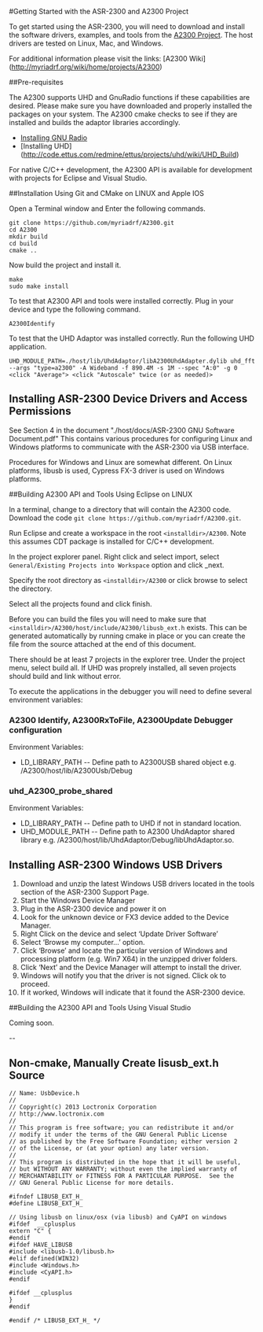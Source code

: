 #Getting Started with the ASR-2300 and A2300 Project



To get started using the ASR-2300, you will need to download and install the software drivers, examples, and tools from the [A2300 Project](https://github.com/myriadrf/A2300). The host drivers are tested on Linux, Mac, and Windows.

For additional information please visit the links:
[A2300 Wiki] (http://myriadrf.org/wiki/home/projects/A2300)

##Pre-requisites  

The A2300 supports UHD and GnuRadio functions if these capabilities are desired.  Please make sure you have downloaded and properly installed the packages on your system.  The A2300 cmake checks to see if they are installed and builds the adaptor libraries accordingly. 

* [Installing GNU Radio](http://gnuradio.org/redmine/projects/gnuradio/wiki/InstallingGRFromSource)
* [Installing UHD] (http://code.ettus.com/redmine/ettus/projects/uhd/wiki/UHD_Build)


For native C/C++ development, the A2300 API is available for development with projects for Eclipse and Visual Studio.

##Installation Using Git and CMake on LINUX and Apple IOS

Open a Terminal window and Enter the following commands.  

    git clone https://github.com/myriadrf/A2300.git
    cd A2300
    mkdir build
    cd build
    cmake ..

Now build the project and install it.

    make
    sudo make install

To test that A2300 API and tools were installed correctly.  Plug in your device and type the following command.

    A2300Identify

To test that the UHD Adaptor was installed correctly.  Run the following UHD application.

    UHD_MODULE_PATH=./host/lib/UhdAdaptor/libA2300UhdAdapter.dylib uhd_fft --args "type=a2300" -A Wideband -f 890.4M -s 1M --spec "A:0" -g 0 <click "Average"> <click "Autoscale" twice (or as needed)>
  

## Installing ASR-2300 Device Drivers and Access Permissions
See Section 4 in the document "./host/docs/ASR-2300 GNU Software Document.pdf" This contains various procedures for configuring Linux and Windows 
platforms to communicate with the ASR-2300 via USB interface.
 
Procedures for Windows and Linux are somewhat different.  On Linux platforms, libusb is used, Cypress FX-3 driver is used on Windows platforms.


##Building A2300 API and Tools Using Eclipse on LINUX

In a terminal, change to a directory that will contain the A2300 code.  Download the code `git clone https://github.com/myriadrf/A2300.git`.

Run Eclipse and create a workspace in the root `<installdir>/A2300`.  Note this assumes CDT package is installed for C/C++ development.

In the project explorer panel.  Right click and select import, select `General/Existing Projects into Workspace` option and click _next.

Specify the root directory as `<installdir>/A2300` or click browse to select the directory.

Select all the projects found and click finish.

Before you can build the files you will need to make sure that `<installdir>/A2300/host/include/A2300/libusb_ext.h` exists.  This can be generated automatically by running cmake in place or you can create the file 
from the source attached at the end of this document.

There should be at least 7 projects in the explorer tree. Under the project menu, select build all. If UHD was proprely installed, all seven projects should build and link without error.  


To execute the applications in the debugger you will need to define several environment variables:

### A2300 Identify, A2300RxToFile, A2300Update Debugger configuration

  Environment Variables:
  
   * LD_LIBRARY_PATH -- Define path to A2300USB shared object e.g. <installdir>/A2300/host/lib/A2300Usb/Debug  
    
### uhd_A2300_probe_shared

  Environment Variables:
  
   * LD_LIBRARY_PATH -- Define path to UHD if not in standard location.
   * UHD_MODULE_PATH -- Define path to A2300 UhdAdaptor shared library e.g. <installdir>/A2300/host/lib/UhdAdaptor/Debug/libUhdAdaptor.so.

## Installing ASR-2300 Windows USB Drivers
 1) Download and unzip the latest Windows USB drivers located in the tools section of the ASR-2300 Support Page.
 2) Start the Windows Device Manager
 3) Plug in the ASR-2300 device and power it on
 4) Look for the unknown device or FX3 device added to the Device Manager.
 5) Right Click on the device and select ‘Update Driver Software’
 6) Select ‘Browse my computer…’ option.
 7) Click ‘Browse’ and locate the particular version of Windows and processing platform (e.g. Win7 X64) in the unzipped driver folders.
 8) Click ‘Next’ and the Device Manager will attempt to install the driver.
 9) Windows will notify you that the driver is not signed. Click ok to proceed.
 10) If it worked, Windows will indicate that it found the ASR-2300 device.

##Building the A2300 API and Tools Using Visual Studio

Coming soon.

--
## Non-cmake, Manually Create lisusb_ext.h Source

    // Name: UsbDevice.h
    //
    // Copyright(c) 2013 Loctronix Corporation
    // http://www.loctronix.com
    //
    // This program is free software; you can redistribute it and/or
    // modify it under the terms of the GNU General Public License
    // as published by the Free Software Foundation; either version 2
    // of the License, or (at your option) any later version.
    //
    // This program is distributed in the hope that it will be useful,
    // but WITHOUT ANY WARRANTY; without even the implied warranty of
    // MERCHANTABILITY or FITNESS FOR A PARTICULAR PURPOSE.  See the
    // GNU General Public License for more details.

    #ifndef LIBUSB_EXT_H_
    #define LIBUSB_EXT_H_

    // Using libusb on linux/osx (via libusb) and CyAPI on windows
    #ifdef  __cplusplus
    extern "C" {
    #endif
    #ifdef HAVE_LIBUSB
    #include <libusb-1.0/libusb.h>
    #elif defined(WIN32)
    #include <Windows.h>
    #include <CyAPI.h>
    #endif

    #ifdef __cplusplus
    }
    #endif

    #endif /* LIBUSB_EXT_H_ */





